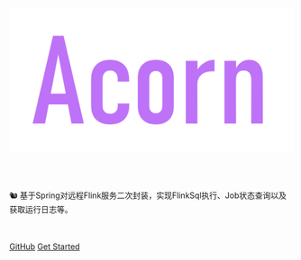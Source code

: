 ![logo](assets/images/logo.png)

<br/>
<br/>


<p style="">
    🐿️ 基于Spring对远程Flink服务二次封装，实现FlinkSql执行、Job状态查询以及获取运行日志等。
</p>

<br/>
<br/>

<div class="buttons">
  <a href="https://github.com/ispong/flink-acorn/" target="_blank"><span>GitHub</span></a>
  <a href="#/README"><span>Get Started</span></a>
</div>
